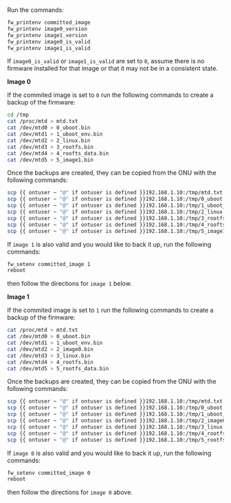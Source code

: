 Run the commands:

```sh
fw_printenv committed_image 
fw_printenv image0_version
fw_printenv image1_version 
fw_printenv image0_is_valid 
fw_printenv image1_is_valid
```

If `image0_is_valid` or `image1_is_valid` are set to `0`, assume there is no firmware installed for that image or that it may not be in a consistent state.

**Image 0**

If the commited image is set to `0` run the following commands to create a backup of the firmware:

```sh
cd /tmp
cat /proc/mtd > mtd.txt
cat /dev/mtd0 > 0_uboot.bin
cat /dev/mtd1 > 1_uboot_env.bin
cat /dev/mtd2 > 2_linux.bin
cat /dev/mtd3 > 3_rootfs.bin
cat /dev/mtd4 > 4_roofts_data.bin
cat /dev/mtd5 > 5_image1.bin
```

Once the backups are created, they can be copied from the ONU with the following commands:

```sh
scp {{ ontuser ~ "@" if ontuser is defined }}192.168.1.10:/tmp/mtd.txt .
scp {{ ontuser ~ "@" if ontuser is defined }}192.168.1.10:/tmp/0_uboot.bin .
scp {{ ontuser ~ "@" if ontuser is defined }}192.168.1.10:/tmp/1_uboot_env.bin .
scp {{ ontuser ~ "@" if ontuser is defined }}192.168.1.10:/tmp/2_linux.bin .
scp {{ ontuser ~ "@" if ontuser is defined }}192.168.1.10:/tmp/3_rootfs.bin .
scp {{ ontuser ~ "@" if ontuser is defined }}192.168.1.10:/tmp/4_roofts_data.bin .
scp {{ ontuser ~ "@" if ontuser is defined }}192.168.1.10:/tmp/5_image1.bin .
```

If `image 1` is also valid and you would like to back it up, run the following commands:

```sh
fw_setenv committed_image 1
reboot
```

then follow the directions for `image 1` below.

**Image 1**

If the commited image is set to `1` run the following commands to create a backup of the firmware:

```sh
cat /proc/mtd > mtd.txt
cat /dev/mtd0 > 0_uboot.bin
cat /dev/mtd1 > 1_uboot_env.bin
cat /dev/mtd2 > 2_image0.bin
cat /dev/mtd3 > 3_linux.bin
cat /dev/mtd4 > 4_rootfs.bin
cat /dev/mtd5 > 5_rootfs_data.bin
```

Once the backups are created, they can be copied from the ONU with the following commands:

```sh
scp {{ ontuser ~ "@" if ontuser is defined }}192.168.1.10:/tmp/mtd.txt .
scp {{ ontuser ~ "@" if ontuser is defined }}192.168.1.10:/tmp/0_uboot.bin .
scp {{ ontuser ~ "@" if ontuser is defined }}192.168.1.10:/tmp/1_uboot_env.bin .
scp {{ ontuser ~ "@" if ontuser is defined }}192.168.1.10:/tmp/2_image0.bin .
scp {{ ontuser ~ "@" if ontuser is defined }}192.168.1.10:/tmp/3_linux.bin .
scp {{ ontuser ~ "@" if ontuser is defined }}192.168.1.10:/tmp/4_rootfs.bin .
scp {{ ontuser ~ "@" if ontuser is defined }}192.168.1.10:/tmp/5_rootfs_data.bin .
```

If `image 0` is also valid and you would like to back it up, run the following commands:

```sh
fw_setenv committed_image 0
reboot
```

then follow the directions for `image 0` above.
